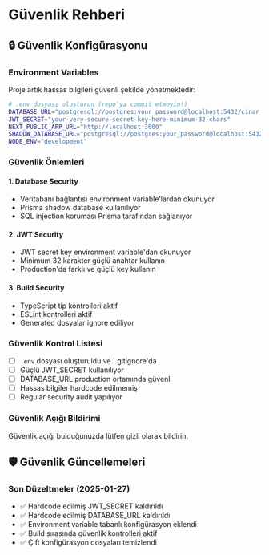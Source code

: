 # Güvenlik Rehberi

## 🔒 Güvenlik Konfigürasyonu

### Environment Variables
Proje artık hassas bilgileri güvenli şekilde yönetmektedir:

```bash
# .env dosyası oluşturun (repo'ya commit etmeyin!)
DATABASE_URL="postgresql://postgres:your_password@localhost:5432/cinar_portal"
JWT_SECRET="your-very-secure-secret-key-here-minimum-32-chars"
NEXT_PUBLIC_APP_URL="http://localhost:3000"
SHADOW_DATABASE_URL="postgresql://postgres:your_password@localhost:5432/cinar_portal_shadow"
NODE_ENV="development"
```

### Güvenlik Önlemleri

#### 1. Database Security
- Veritabanı bağlantısı environment variable'lardan okunuyor
- Prisma shadow database kullanılıyor
- SQL injection koruması Prisma tarafından sağlanıyor

#### 2. JWT Security  
- JWT secret key environment variable'dan okunuyor
- Minimum 32 karakter güçlü anahtar kullanın
- Production'da farklı ve güçlü key kullanın

#### 3. Build Security
- TypeScript tip kontrolleri aktif
- ESLint kontrolleri aktif
- Generated dosyalar ignore ediliyor

### Güvenlik Kontrol Listesi

- [ ] `.env` dosyası oluşturuldu ve `.gitignore'da
- [ ] Güçlü JWT_SECRET kullanılıyor
- [ ] DATABASE_URL production ortamında güvenli
- [ ] Hassas bilgiler hardcode edilmemiş
- [ ] Regular security audit yapılıyor

### Güvenlik Açığı Bildirimi

Güvenlik açığı bulduğunuzda lütfen gizli olarak bildirin.

## 🛡️ Güvenlik Güncellemeleri

### Son Düzeltmeler (2025-01-27)
- ✅ Hardcode edilmiş JWT_SECRET kaldırıldı
- ✅ Hardcode edilmiş DATABASE_URL kaldırıldı
- ✅ Environment variable tabanlı konfigürasyon eklendi
- ✅ Build sırasında güvenlik kontrolleri aktif
- ✅ Çift konfigürasyon dosyaları temizlendi 